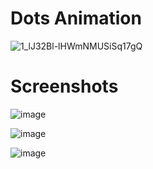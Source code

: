 # Dots Animation

![1_lJ32Bl-lHWmNMUSiSq17gQ](https://user-images.githubusercontent.com/72864817/171863780-16f7afb7-32a5-4547-a427-23c8a8ed0524.png)


# Screenshots

![image](https://user-images.githubusercontent.com/72864817/171988448-a8636b7c-6d7a-4c25-ab1f-10e49e2c6b1a.png)

![image](https://user-images.githubusercontent.com/72864817/171988479-13fe8d95-0d6d-48f3-9069-6f210ad0676b.png)

![image](https://user-images.githubusercontent.com/72864817/171988506-8eac4690-1fbb-4a78-8e52-f4bbd5ede743.png)
